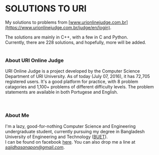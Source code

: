 # SOLUTIONS TO URI

My solutions to problems from [www.urionlinejudge.com.br](https://www.urionlinejudge.com.br/judge/en/login).  

The solutions are mainly in C++, with a few in C and Python.  
Currently, there are 228 solutions, and hopefully, more will be added. 
<br></br>
### About URI Online Judge  

URI Online Judge is a project developed by the Computer Science Department of URI University. As of today (July 07, 2016), it has 72,705 registered users. It's a good platform for practice, with 8 problem catagories and 1,100+ problems of different difficulty levels. The problem statements are available in both Portugese and English.  
<br></br>
### About Me  
I'm a lazy, good-for-nothing Computer Science and Engineering undergraduate student, currently pursuing my degree in Bangladesh University of Engineering and Technology ([BUET](http://www.buet.ac.bd/)).  
I can be found on facebook [here](https://www.facebook.com/SajidHasanApon). You can also drop me a line at *sajidhasanapon@gmail.com*. 
